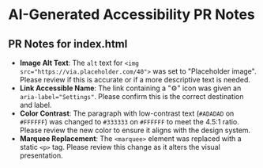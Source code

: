 # AI-Generated Accessibility PR Notes

## PR Notes for index.html
*   **Image Alt Text**: The `alt` text for `<img src="https://via.placeholder.com/40">` was set to "Placeholder image". Please review if this is accurate or if a more descriptive text is needed.
*   **Link Accessible Name**: The link containing a "⚙️" icon was given an `aria-label="Settings"`. Please confirm this is the correct destination and label.
*   **Color Contrast**: The paragraph with low-contrast text (`#ADADAD` on `#FFFFFF`) was changed to `#333333` on `#FFFFFF` to meet the 4.5:1 ratio. Please review the new color to ensure it aligns with the design system.
*   **Marquee Replacement**: The `<marquee>` element was replaced with a static `<p>` tag. Please review this change as it alters the visual presentation.


